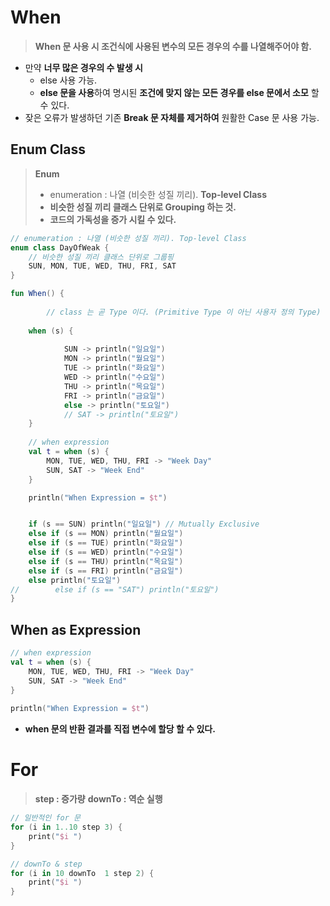 # When
> **When 문 사용 시 조건식에 사용된 변수의 모든 경우의 수를 나열해주어야 함.**
- 만약 **너무 많은 경우의 수 발생 시**
	- else 사용 가능.
	- **else 문을 사용**하여 명시된 **조건에 맞지 않는 모든 경우를 else 문에서 소모** 할 수 있다.
- 잦은 오류가 발생하던 기존 **Break 문 자체를 제거하여** 원활한 Case 문 사용 가능.
## Enum Class
> **Enum** 
> - enumeration : 나열 (비슷한 성질 끼리). **Top-level Class**
> - **비슷한 성질 끼리 클래스 단위로 Grouping 하는 것.**
> - **코드의 가독성을 증가 시킬 수 있다.**

```kotlin
// enumeration : 나열 (비슷한 성질 끼리). Top-level Class  
enum class DayOfWeak {  
    // 비슷한 성질 끼리 클래스 단위로 그룹핑  
    SUN, MON, TUE, WED, THU, FRI, SAT  
}

fun When() {  
  
        // class 는 곧 Type 이다. (Primitive Type 이 아닌 사용자 정의 Type)        val s: DayOfWeak = SUN  
  
    when (s) {  
  
            SUN -> println("일요일")  
            MON -> println("월요일")  
            TUE -> println("화요일")  
            WED -> println("수요일")  
            THU -> println("목요일")  
            FRI -> println("금요일")  
            else -> println("토요일")  
			// SAT -> println("토요일")
    }
  
	// when expression  
	val t = when (s) {  
		MON, TUE, WED, THU, FRI -> "Week Day"  
		SUN, SAT -> "Week End"  
	}  

	println("When Expression = $t")  


	if (s == SUN) println("일요일") // Mutually Exclusive  
	else if (s == MON) println("월요일")  
	else if (s == TUE) println("화요일")  
	else if (s == WED) println("수요일")  
	else if (s == THU) println("목요일")  
	else if (s == FRI) println("금요일")  
	else println("토요일")  
//        else if (s == "SAT") println("토요일")  
}
```

## When  as Expression
```kotlin
// when expression  
val t = when (s) {  
    MON, TUE, WED, THU, FRI -> "Week Day"  
    SUN, SAT -> "Week End"  
}  
  
println("When Expression = $t")
```
- **when 문의 반환 결과를 직접 변수에 할당 할 수 있다.**

# For
> **step : 증가량**
> **downTo : 역순 실행**

```kotlin
// 일반적인 for 문
for (i in 1..10 step 3) {
	print("$i ")
}

// downTo & step
for (i in 10 downTo  1 step 2) {  
    print("$i ")  
}
```



